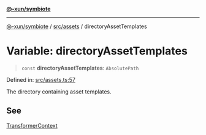 [**@-xun/symbiote**](../../../README.md)

***

[@-xun/symbiote](../../../README.md) / [src/assets](../README.md) / directoryAssetTemplates

# Variable: directoryAssetTemplates

> `const` **directoryAssetTemplates**: `AbsolutePath`

Defined in: [src/assets.ts:57](https://github.com/Xunnamius/symbiote/blob/ed48d0dc6e3c473abf99750adfa07c536cba0e98/src/assets.ts#L57)

The directory containing asset templates.

## See

[TransformerContext](../type-aliases/TransformerContext.md)
